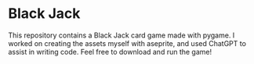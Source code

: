 # Black Jack

This repository contains a Black Jack card game made with pygame. I worked on creating the assets myself with aseprite, and used ChatGPT to assist in writing code. Feel free to download and run the game!


